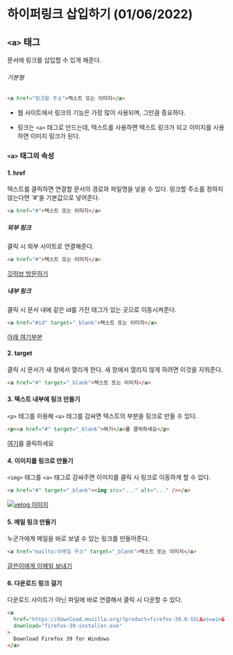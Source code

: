 # 하이퍼링크 삽입하기 (01/06/2022)

## `<a>` 태그

문서에 링크를 삽입할 수 있게 해준다.

###### 기본형

```html
<a href="링크할 주소">텍스트 또는 이미지</a>
```

- 웹 사이트에서 링크의 기능은 가장 많이 사용되며, 그만큼 중요하다.

- 링크는 `<a>` 태그로 만드는데, 텍스트를 사용하면 텍스트 링크가 되고 이미지를 사용하면 이미지 링크가 된다.

### `<a>` 태그의 속성

#### 1. href

텍스트를 클릭하면 연결할 문서의 경로와 파일명을 넣을 수 있다. 링크할 주소를 정하지 않는다면 '#'을 기본값으로 넣어준다.

```html
<a href="#">텍스트 또는 이미지</a>
```

##### 외부 링크

클릭 시 외부 사이트로 연결해준다.

```html
<a href="#">텍스트 또는 이미지</a>
```

<a href="https://github.com/brad-go">깃허브 방문하기</a>

##### 내부 링크

클릭 시 문서 내에 같은 id를 가진 태그가 있는 곳으로 이동시켜준다.

```html
<a href="#id" target="_blank">텍스트 또는 이미지</a>
```

<a href="#text" target="_blank">아래 여기부분</a>

#### 2. target

클릭 시 문서가 새 창에서 열리게 한다. 새 창에서 열리지 않게 하려면 이것을 지워준다.

```html
<a href="#" target="_blank">텍스트 또는 이미지</a>
```

#### 3. 텍스트 내부에 링크 만들기

`<p>` 태그를 이용해 `<a>` 태그를 감싸면 텍스트의 부분을 링크로 만들 수 있다.

```html
<p><a href="#" target="_blank">여기</a>를 클릭하세요</p>
```

<p id="text"><a href="#" target="_blank">여기</a>를 클릭하세요</p>

#### 4. 이미지를 링크로 만들기

`<img>` 태그를 `<a>` 태그로 감싸주면 이미지를 클릭 시 링크로 이동하게 할 수 있다.

```html
<a href="#" target="_blank"><img src="..." alt="..." /></a>
```

<a href="https://velog.io/@brad" target="_blank"><img src="https://media.vlpt.us/images/sannim/post/1e00249b-8a5a-4cf1-b378-5c78c7614111/velog0.png" alt="velog 이미지"></a>

#### 5. 메일 링크 만들기

누군가에게 메일을 바로 보낼 수 있는 링크를 만들어준다.

```html
<a href="mailto:이메일 주소" target="_blank">텍스트 또는 이미지</a>
```

<a href="mailto:dhjk35@gmail.com" target="_blank">글쓴이에게 이메일 보내기</a>

#### 6. 다운로드 링크 걸기

다운로드 사이트가 아닌 파일에 바로 연결해서 클릭 시 다운할 수 있다.

```html
<a
  href="https://download.mozilla.org/?product=firefox-39.0-SSL&os=win&lang=en-US"
  download="firefox-39-installer.exe"
>
  Download Firefox 39 for Windows
</a>
```
